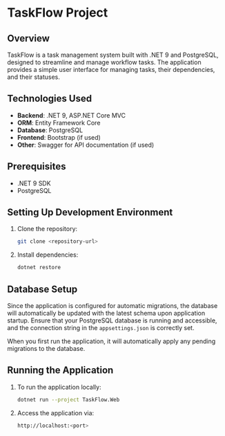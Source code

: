 # TaskFlow Project

## Overview
TaskFlow is a task management system built with .NET 9 and PostgreSQL, designed to streamline and manage workflow tasks. The application provides a simple user interface for managing tasks, their dependencies, and their statuses.

## Technologies Used
- **Backend**: .NET 9, ASP.NET Core MVC
- **ORM**: Entity Framework Core
- **Database**: PostgreSQL
- **Frontend**: Bootstrap (if used)
- **Other**: Swagger for API documentation (if used)

## Prerequisites
- .NET 9 SDK
- PostgreSQL

## Setting Up Development Environment
1. Clone the repository:
    ```bash
    git clone <repository-url>
    ```
2. Install dependencies:
    ```bash
    dotnet restore
    ```

## Database Setup
Since the application is configured for automatic migrations, the database will automatically be updated with the latest schema upon application startup. Ensure that your PostgreSQL database is running and accessible, and the connection string in the `appsettings.json` is correctly set.

When you first run the application, it will automatically apply any pending migrations to the database.

## Running the Application
1. To run the application locally:
    ```bash
    dotnet run --project TaskFlow.Web
    ```
2. Access the application via:
    ```bash
    http://localhost:<port>
    ```